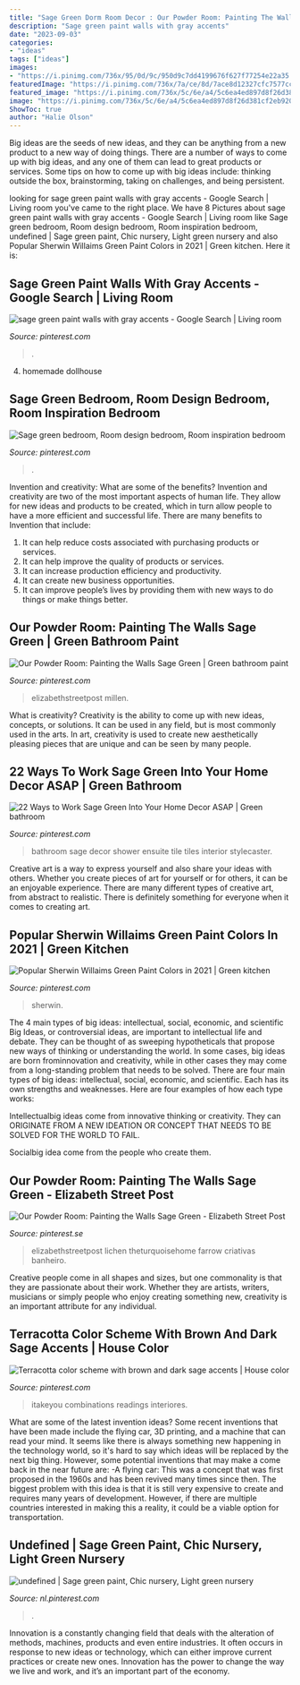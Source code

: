 ```yaml
---
title: "Sage Green Dorm Room Decor : Our Powder Room: Painting The Walls Sage Green"
description: "Sage green paint walls with gray accents"
date: "2023-09-03"
categories:
- "ideas"
tags: ["ideas"]
images:
- "https://i.pinimg.com/736x/95/0d/9c/950d9c7dd4199676f627f77254e22a35.jpg"
featuredImage: "https://i.pinimg.com/736x/7a/ce/8d/7ace8d12327cfc7577cc547bb089ecbe.jpg"
featured_image: "https://i.pinimg.com/736x/5c/6e/a4/5c6ea4ed897d8f26d381cf2eb920549f.jpg"
image: "https://i.pinimg.com/736x/5c/6e/a4/5c6ea4ed897d8f26d381cf2eb920549f.jpg"
ShowToc: true
author: "Halie Olson"
---
```



Big ideas are the seeds of new ideas, and they can be anything from a new product to a new way of doing things. There are a number of ways to come up with big ideas, and any one of them can lead to great products or services. Some tips on how to come up with big ideas include: thinking outside the box, brainstorming, taking on challenges, and being persistent.

	

		
looking for sage green paint walls with gray accents - Google Search | Living room you've came to the right place. We have 8 Pictures about sage green paint walls with gray accents - Google Search | Living room like Sage green bedroom, Room design bedroom, Room inspiration bedroom, undefined | Sage green paint, Chic nursery, Light green nursery and also Popular Sherwin Willaims Green Paint Colors in 2021 | Green kitchen. Here it is:
		
    
## Sage Green Paint Walls With Gray Accents - Google Search | Living Room

<img loading=lazy src="https://i.pinimg.com/736x/fa/62/b5/fa62b5e582d2c5067d697ea6221ebf37.jpg" onerror="this.onerror=null;this.src='https://tse1.mm.bing.net/th?id=OIP.6S9DRnW2o8O5BG1I_Rgq-wHaLG&amp;pid=15.1';" alt="sage green paint walls with gray accents - Google Search | Living room">

_Source: pinterest.com_

>. 

	

4. homemade dollhouse

    
## Sage Green Bedroom, Room Design Bedroom, Room Inspiration Bedroom

<img loading=lazy src="https://i.pinimg.com/736x/fb/74/63/fb7463d503fe718fe8d8fa3cfec02f12.jpg" onerror="this.onerror=null;this.src='https://tse2.mm.bing.net/th?id=OIP.2DwO8ljA5y6OzblrkaoAZQHaIB&amp;pid=15.1';" alt="Sage green bedroom, Room design bedroom, Room inspiration bedroom">

_Source: pinterest.com_

>. 

	

Invention and creativity: What are some of the benefits?
Invention and creativity are two of the most important aspects of human life. They allow for new ideas and products to be created, which in turn allow people to have a more efficient and successful life. There are many benefits to Invention that include: 
1. It can help reduce costs associated with purchasing products or services. 
2. It can help improve the quality of products or services. 
3. It can increase production efficiency and productivity. 
4. It can create new business opportunities. 
5. It can improve people’s lives by providing them with new ways to do things or make things better.

    
## Our Powder Room: Painting The Walls Sage Green | Green Bathroom Paint

<img loading=lazy src="https://i.pinimg.com/736x/5c/6e/a4/5c6ea4ed897d8f26d381cf2eb920549f.jpg" onerror="this.onerror=null;this.src='https://tse1.mm.bing.net/th?id=OIP.wGSLy7P3BhAShIArRYkPIwHaLH&amp;pid=15.1';" alt="Our Powder Room: Painting the Walls Sage Green | Green bathroom paint">

_Source: pinterest.com_

>elizabethstreetpost millen. 

	

What is creativity?
Creativity is the ability to come up with new ideas, concepts, or solutions. It can be used in any field, but is most commonly used in the arts. In art, creativity is used to create new aesthetically pleasing pieces that are unique and can be seen by many people.

    
## 22 Ways To Work Sage Green Into Your Home Decor ASAP | Green Bathroom

<img loading=lazy src="https://i.pinimg.com/736x/ce/9d/69/ce9d695ccbb377401e47ad863dd1e1cf.jpg" onerror="this.onerror=null;this.src='https://tse2.mm.bing.net/th?id=OIP.OPNY6JmlVq9jM9GG9C9AWQHaLH&amp;pid=15.1';" alt="22 Ways to Work Sage Green Into Your Home Decor ASAP | Green bathroom">

_Source: pinterest.com_

>bathroom sage decor shower ensuite tile tiles interior stylecaster. 

	

Creative art is a way to express yourself and also share your ideas with others. Whether you create pieces of art for yourself or for others, it can be an enjoyable experience. There are many different types of creative art, from abstract to realistic. There is definitely something for everyone when it comes to creating art.

    
## Popular Sherwin Willaims Green Paint Colors In 2021 | Green Kitchen

<img loading=lazy src="https://i.pinimg.com/736x/7a/ce/8d/7ace8d12327cfc7577cc547bb089ecbe.jpg" onerror="this.onerror=null;this.src='https://tse3.mm.bing.net/th?id=OIP.Qa8aCjesEPEtkykC6r-_rAHaKO&amp;pid=15.1';" alt="Popular Sherwin Willaims Green Paint Colors in 2021 | Green kitchen">

_Source: pinterest.com_

>sherwin. 

	

The 4 main types of big ideas: intellectual, social, economic, and scientific
Big Ideas, or controversial ideas, are important to intellectual life and debate. They can be thought of as sweeping hypotheticals that propose new ways of thinking or understanding the world. In some cases, big ideas are born frominnovation and creativity, while in other cases they may come from a long-standing problem that needs to be solved.
There are four main types of big ideas: intellectual, social, economic, and scientific. Each has its own strengths and weaknesses. Here are four examples of how each type works:

 Intellectualbig ideas come from innovative thinking or creativity. They can ORIGINATE FROM A NEW IDEATION OR CONCEPT THAT NEEDS TO BE SOLVED FOR THE WORLD TO FAIL. 

Socialbig idea come from the people who create them.

    
## Our Powder Room: Painting The Walls Sage Green - Elizabeth Street Post

<img loading=lazy src="https://i.pinimg.com/736x/95/0d/9c/950d9c7dd4199676f627f77254e22a35.jpg" onerror="this.onerror=null;this.src='https://tse4.mm.bing.net/th?id=OIP.7S6ZPfD-OL91jGuxBEdkCAHaJ3&amp;pid=15.1';" alt="Our Powder Room: Painting the Walls Sage Green - Elizabeth Street Post">

_Source: pinterest.se_

>elizabethstreetpost lichen theturquoisehome farrow criativas banheiro. 

	

Creative people come in all shapes and sizes, but one commonality is that they are passionate about their work. Whether they are artists, writers, musicians or simply people who enjoy creating something new, creativity is an important attribute for any individual.

    
## Terracotta Color Scheme With Brown And Dark Sage Accents | House Color

<img loading=lazy src="https://i.pinimg.com/736x/c5/bd/3c/c5bd3cd91c354d918f1ef2f0df848079.jpg" onerror="this.onerror=null;this.src='https://tse1.mm.bing.net/th?id=OIP.pbpq0Um3wWS12ltXoqAqogHaOI&amp;pid=15.1';" alt="Terracotta color scheme with brown and dark sage accents | House color">

_Source: pinterest.com_

>itakeyou combinations readings interiores. 

	

What are some of the latest invention ideas?
Some recent inventions that have been made include the flying car, 3D printing, and a machine that can read your mind. It seems like there is always something new happening in the technology world, so it's hard to say which ideas will be replaced by the next big thing. However, some potential inventions that may make a come back in the near future are: 
-A flying car: This was a concept that was first proposed in the 1960s and has been revived many times since then. The biggest problem with this idea is that it is still very expensive to create and requires many years of development. However, if there are multiple countries interested in making this a reality, it could be a viable option for transportation.

    
## Undefined | Sage Green Paint, Chic Nursery, Light Green Nursery

<img loading=lazy src="https://i.pinimg.com/736x/3a/00/06/3a0006b0e11be78188cdde0fbc376e04--nursery-gliders-chic-nursery.jpg" onerror="this.onerror=null;this.src='https://tse3.mm.bing.net/th?id=OIP.0IWf-aE4wt0BQVSV-qWbrgHaLH&amp;pid=15.1';" alt="undefined | Sage green paint, Chic nursery, Light green nursery">

_Source: nl.pinterest.com_

>. 

	

Innovation is a constantly changing field that deals with the alteration of methods, machines, products and even entire industries. It often occurs in response to new ideas or technology, which can either improve current practices or create new ones. Innovation has the power to change the way we live and work, and it’s an important part of the economy.

